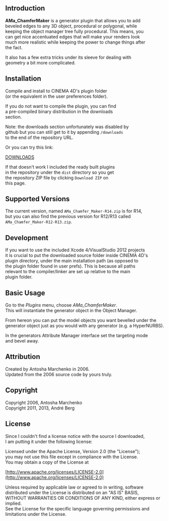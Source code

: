 Introduction
------------

**AMa_ChamferMaker** is a generator plugin that allows you to add  
beveled edges to any 3D object, procedural or polygonal, while  
keeping the object manager tree fully procedural. This means, you  
can get nice accentuated edges that will make your renders look  
much more realistic while keeping the power to change things after  
the fact.

It also has a few extra tricks under its sleeve for dealing with  
geometry a bit more complicated.

Installation
------------

Compile and install to CINEMA 4D's plugin folder  
(or the equivalent in the user preferences folder).

If you do not want to compile the plugin, you can find   
a pre-compiled binary distribution in the downloads   
section.

Note: the downloads section unfortunately was disabled by  
github but you can still get to it by appending `/downloads`    
to the end of the repository URL. 

Or you can try this link:  

[DOWNLOADS](http://github.com/andreberg/C4D-ChamferMaker-R12/downloads "DOWNLOADS")

If that doesn't work I included the ready built plugins   
in the repository under the `dist` directory so you get   
the repository ZIP file by clicking `Download ZIP` on   
this page.

Supported Versions
------------------

The current version, named `AMa_Chamfer_Maker-R14.zip` is for R14,  
but you can also find the previous version for R12/R13 called  
`AMa_Chamfer_Maker-R12-R13.zip`.

Development
-----------

If you want to use the included Xcode 4/VisualStudio 2012 projects  
it is crucial to put the downloaded source folder inside CINEMA 4D's  
plugin directory, under the main installation path (as opposed to   
the plugin folder found in user prefs). This is because all paths  
relevant to the compiler/linker are set up relative to the main  
plugin folder.


Basic Usage
-----------

Go to the *Plugins* menu, choose *AMa_ChamferMaker*.  
This will instantiate the generator object in the Object Manager.  

From hereon you can put the model objects you want bevelled under the  
generator object just as you would with any generator (e.g. a HyperNURBS).

In the generators Attribute Manager interface set the targeting mode  
and bevel away.


Attribution
-----------

Created by Antosha Marchenko in 2006.  
Updated from the 2006 source code by yours truly.

Copyright
---------

Copyright 2006, Antosha Marchenko  
Copyright 2011, 2013, André Berg

License
-------

Since I couldn't find a license notice with the source I downloaded,  
I am putting it under the following license:

Licensed under the Apache License, Version 2.0 (the "License");  
you may not use this file except in compliance with the License.  
You may obtain a copy of the License at

[http://www.apache.org/licenses/LICENSE-2.0](http://www.apache.org/licenses/LICENSE-2.0)

Unless required by applicable law or agreed to in writing, software  
distributed under the License is distributed on an "AS IS" BASIS,  
WITHOUT WARRANTIES OR CONDITIONS OF ANY KIND, either express or implied.  
See the License for the specific language governing permissions and  
limitations under the License.  

